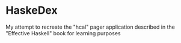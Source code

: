 # HaskeDex
My attempt to recreate the "hcal" pager application described in the "Effective Haskell" book for learning purposes
